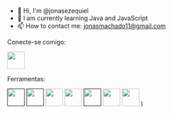- 👋 Hi, I'm @jonasezequiel
- 🌱 I am currently learning Java and JavaScript
- 📫 How to contact me:  jonasmachado11@gmail.com


Conecte-se comigo:

[<img src="https://cdn.jsdelivr.net/gh/devicons/devicon/icons/linkedin/linkedin-original.svg" width="40" height="40"/>](https://www.linkedin.com/in/jonas-ezequiel-539366134/)

Ferramentas:

[<img src="https://cdn.jsdelivr.net/gh/devicons/devicon/icons/java/java-original.svg" width="40" height="40"/>]()
[<img src="https://cdn.jsdelivr.net/gh/devicons/devicon/icons/javascript/javascript-original.svg" width="40" height="40"/>]()
[<img src="https://cdn.jsdelivr.net/gh/devicons/devicon/icons/vscode/vscode-original.svg"  width="40" height="40"/>](https://code.visualstudio.com/)
[<img src="https://cdn.jsdelivr.net/gh/devicons/devicon/icons/postgresql/postgresql-original.svg" width="40" height="40" />](https://www.postgresql.org/)
[<img src="https://cdn.jsdelivr.net/gh/devicons/devicon/icons/css3/css3-original.svg" width="40" height="40"/>]()
[<img src="https://cdn.jsdelivr.net/gh/devicons/devicon/icons/figma/figma-original.svg" width="40" height="40" />](https://www.figma.com/)
[<img src="https://cdn.jsdelivr.net/gh/devicons/devicon/icons/git/git-original.svg" width="40" height="40" />](https://git-scm.com/)
)

          
          
          
          
          
          

